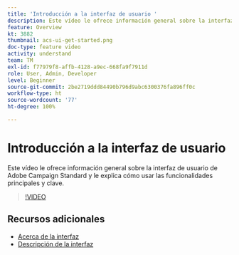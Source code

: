 ```yaml
---
title: 'Introducción a la interfaz de usuario '
description: Este vídeo le ofrece información general sobre la interfaz de usuario de Adobe Campaign Standard, así como sobre las funcionalidades principales y clave.
feature: Overview
kt: 3882
thumbnail: acs-ui-get-started.png
doc-type: feature video
activity: understand
team: TM
exl-id: f77979f8-affb-4128-a9ec-668fa9f7911d
role: User, Admin, Developer
level: Beginner
source-git-commit: 2be2719ddd84490b796d9abc6300376fa896ff0c
workflow-type: ht
source-wordcount: '77'
ht-degree: 100%

---
```


# Introducción a la interfaz de usuario

Este vídeo le ofrece información general sobre la interfaz de usuario de Adobe Campaign Standard y le explica cómo usar las funcionalidades principales y clave.

>[!VIDEO](https://video.tv.adobe.com/v/18469?quality=12)

## Recursos adicionales

* [Acerca de la interfaz](https://experienceleague.adobe.com/docs/campaign-standard/using/getting-started/discovering-the-interface/about-the-interface.html?lang=es)
* [Descripción de la interfaz](https://experienceleague.adobe.com/docs/campaign-standard/using/getting-started/discovering-the-interface/interface-description.html?lang=es)
